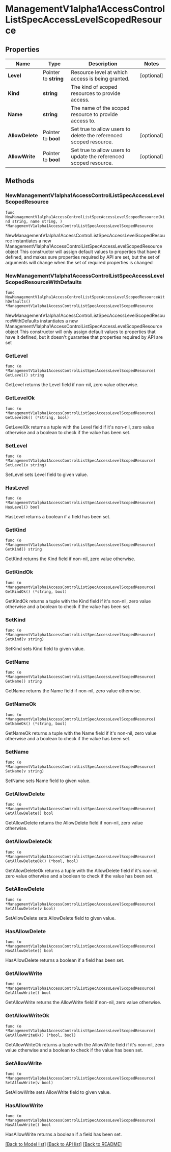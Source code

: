# ManagementV1alpha1AccessControlListSpecAccessLevelScopedResource

## Properties

Name | Type | Description | Notes
------------ | ------------- | ------------- | -------------
**Level** | Pointer to **string** | Resource level at which access is being granted. | [optional] 
**Kind** | **string** | The kind of scoped resources to provide access. | 
**Name** | **string** | The name of the scoped resource to provide access to. | 
**AllowDelete** | Pointer to **bool** | Set true to allow users to delete the referenced scoped resource. | [optional] 
**AllowWrite** | Pointer to **bool** | Set true to allow users to update the referenced scoped resource. | [optional] 

## Methods

### NewManagementV1alpha1AccessControlListSpecAccessLevelScopedResource

`func NewManagementV1alpha1AccessControlListSpecAccessLevelScopedResource(kind string, name string, ) *ManagementV1alpha1AccessControlListSpecAccessLevelScopedResource`

NewManagementV1alpha1AccessControlListSpecAccessLevelScopedResource instantiates a new ManagementV1alpha1AccessControlListSpecAccessLevelScopedResource object
This constructor will assign default values to properties that have it defined,
and makes sure properties required by API are set, but the set of arguments
will change when the set of required properties is changed

### NewManagementV1alpha1AccessControlListSpecAccessLevelScopedResourceWithDefaults

`func NewManagementV1alpha1AccessControlListSpecAccessLevelScopedResourceWithDefaults() *ManagementV1alpha1AccessControlListSpecAccessLevelScopedResource`

NewManagementV1alpha1AccessControlListSpecAccessLevelScopedResourceWithDefaults instantiates a new ManagementV1alpha1AccessControlListSpecAccessLevelScopedResource object
This constructor will only assign default values to properties that have it defined,
but it doesn't guarantee that properties required by API are set

### GetLevel

`func (o *ManagementV1alpha1AccessControlListSpecAccessLevelScopedResource) GetLevel() string`

GetLevel returns the Level field if non-nil, zero value otherwise.

### GetLevelOk

`func (o *ManagementV1alpha1AccessControlListSpecAccessLevelScopedResource) GetLevelOk() (*string, bool)`

GetLevelOk returns a tuple with the Level field if it's non-nil, zero value otherwise
and a boolean to check if the value has been set.

### SetLevel

`func (o *ManagementV1alpha1AccessControlListSpecAccessLevelScopedResource) SetLevel(v string)`

SetLevel sets Level field to given value.

### HasLevel

`func (o *ManagementV1alpha1AccessControlListSpecAccessLevelScopedResource) HasLevel() bool`

HasLevel returns a boolean if a field has been set.

### GetKind

`func (o *ManagementV1alpha1AccessControlListSpecAccessLevelScopedResource) GetKind() string`

GetKind returns the Kind field if non-nil, zero value otherwise.

### GetKindOk

`func (o *ManagementV1alpha1AccessControlListSpecAccessLevelScopedResource) GetKindOk() (*string, bool)`

GetKindOk returns a tuple with the Kind field if it's non-nil, zero value otherwise
and a boolean to check if the value has been set.

### SetKind

`func (o *ManagementV1alpha1AccessControlListSpecAccessLevelScopedResource) SetKind(v string)`

SetKind sets Kind field to given value.


### GetName

`func (o *ManagementV1alpha1AccessControlListSpecAccessLevelScopedResource) GetName() string`

GetName returns the Name field if non-nil, zero value otherwise.

### GetNameOk

`func (o *ManagementV1alpha1AccessControlListSpecAccessLevelScopedResource) GetNameOk() (*string, bool)`

GetNameOk returns a tuple with the Name field if it's non-nil, zero value otherwise
and a boolean to check if the value has been set.

### SetName

`func (o *ManagementV1alpha1AccessControlListSpecAccessLevelScopedResource) SetName(v string)`

SetName sets Name field to given value.


### GetAllowDelete

`func (o *ManagementV1alpha1AccessControlListSpecAccessLevelScopedResource) GetAllowDelete() bool`

GetAllowDelete returns the AllowDelete field if non-nil, zero value otherwise.

### GetAllowDeleteOk

`func (o *ManagementV1alpha1AccessControlListSpecAccessLevelScopedResource) GetAllowDeleteOk() (*bool, bool)`

GetAllowDeleteOk returns a tuple with the AllowDelete field if it's non-nil, zero value otherwise
and a boolean to check if the value has been set.

### SetAllowDelete

`func (o *ManagementV1alpha1AccessControlListSpecAccessLevelScopedResource) SetAllowDelete(v bool)`

SetAllowDelete sets AllowDelete field to given value.

### HasAllowDelete

`func (o *ManagementV1alpha1AccessControlListSpecAccessLevelScopedResource) HasAllowDelete() bool`

HasAllowDelete returns a boolean if a field has been set.

### GetAllowWrite

`func (o *ManagementV1alpha1AccessControlListSpecAccessLevelScopedResource) GetAllowWrite() bool`

GetAllowWrite returns the AllowWrite field if non-nil, zero value otherwise.

### GetAllowWriteOk

`func (o *ManagementV1alpha1AccessControlListSpecAccessLevelScopedResource) GetAllowWriteOk() (*bool, bool)`

GetAllowWriteOk returns a tuple with the AllowWrite field if it's non-nil, zero value otherwise
and a boolean to check if the value has been set.

### SetAllowWrite

`func (o *ManagementV1alpha1AccessControlListSpecAccessLevelScopedResource) SetAllowWrite(v bool)`

SetAllowWrite sets AllowWrite field to given value.

### HasAllowWrite

`func (o *ManagementV1alpha1AccessControlListSpecAccessLevelScopedResource) HasAllowWrite() bool`

HasAllowWrite returns a boolean if a field has been set.


[[Back to Model list]](../README.md#documentation-for-models) [[Back to API list]](../README.md#documentation-for-api-endpoints) [[Back to README]](../README.md)


